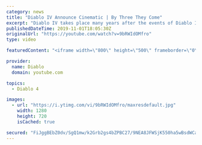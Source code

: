 ```yaml
---
category: news
title: "Diablo IV Announce Cinematic | By Three They Come"
excerpt: "Diablo IV takes place many years after the events of Diablo III, after millions have been slaughtered by the actions of the High Heavens and Burning Hells alike."
publishedDateTime: 2019-11-01T18:05:30Z
originalUrl: "https://youtube.com/watch?v=9bRWIdOMfro"
type: video

featuredContent: "<iframe width=\"800\" height=\"500\" frameborder=\"0\" src=\"https://www.youtube.com/embed/9bRWIdOMfro\" allow=\"accelerometer; autoplay; encrypted-media; gyroscope; picture-in-picture\" allowfullscreen></iframe>"

provider:
  name: Diablo
  domain: youtube.com

topics:
  - Diablo 4

images:
  - url: "https://i.ytimg.com/vi/9bRWIdOMfro/maxresdefault.jpg"
    width: 1280
    height: 720
    isCached: true

secured: "FiJggBEbZ0dv/SgQ1mw/k2Grb2gs4bZPBC27/9NEA8JFWSjK550ha5wBsdWCawms0C37yBxEpdgLYuu5RlE56VKQxTo5GoITZR1+OpuSBbC0A9dNHlHc/S6CvHza7EE9TyqbUMrvqhYEWuSTBEQZ9ysBGyOWd8FrA8jaX1oG+uFsGD+25Z8DsNL56JdXbzBjhiNTiBe7Yb4EDaW9OlmjV3yAZL8V6y7nrWPyXtTaJGDDGXgD2yWLVjc9s7TpCBsu2VNRD0GyBk1zQYvS5r/d2AjZh+MQxCWyIOGldAq8B3mnBjQJxLs3RzjGCoKRQSBsz1I59Z/ca1s/5kZLJQA5Bik20elx0HrYE0A7Pt6TkR/CNL1yl3paIWTjJOPhLCQ4mwMIXH4sbeQIvhQvZSRhU8sx3HSjmgb/pNXpJPY8LVqmhLgv+ng9QKY7Xb2UE79H;xZx0pm19QHBNXOVwBuuODA=="
---
```


